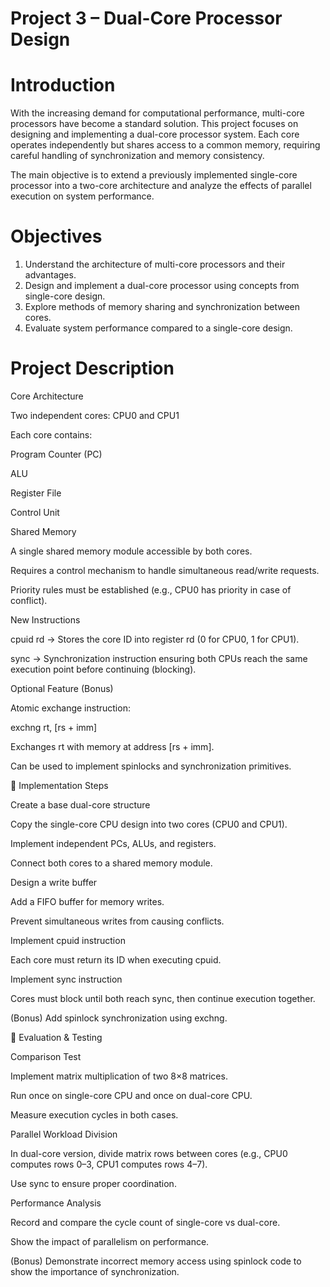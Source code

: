 # Project 3 – Dual-Core Processor Design

# Introduction

With the increasing demand for computational performance, multi-core processors have become a standard solution. This project focuses on designing and implementing a dual-core processor system. Each core operates independently but shares access to a common memory, requiring careful handling of synchronization and memory consistency.

The main objective is to extend a previously implemented single-core processor into a two-core architecture and analyze the effects of parallel execution on system performance.


# Objectives

1. Understand the architecture of multi-core processors and their advantages.
2. Design and implement a dual-core processor using concepts from single-core design.
3. Explore methods of memory sharing and synchronization between cores.
4. Evaluate system performance compared to a single-core design.

# Project Description
Core Architecture

Two independent cores: CPU0 and CPU1

Each core contains:

Program Counter (PC)

ALU

Register File

Control Unit

Shared Memory

A single shared memory module accessible by both cores.

Requires a control mechanism to handle simultaneous read/write requests.

Priority rules must be established (e.g., CPU0 has priority in case of conflict).

New Instructions

cpuid rd → Stores the core ID into register rd (0 for CPU0, 1 for CPU1).

sync → Synchronization instruction ensuring both CPUs reach the same execution point before continuing (blocking).



Optional Feature (Bonus)

Atomic exchange instruction:

exchng rt, [rs + imm]  


Exchanges rt with memory at address [rs + imm].

Can be used to implement spinlocks and synchronization primitives.

📐 Implementation Steps

Create a base dual-core structure

Copy the single-core CPU design into two cores (CPU0 and CPU1).

Implement independent PCs, ALUs, and registers.

Connect both cores to a shared memory module.

Design a write buffer

Add a FIFO buffer for memory writes.

Prevent simultaneous writes from causing conflicts.

Implement cpuid instruction

Each core must return its ID when executing cpuid.

Implement sync instruction

Cores must block until both reach sync, then continue execution together.

(Bonus) Add spinlock synchronization using exchng.

🧪 Evaluation & Testing

Comparison Test

Implement matrix multiplication of two 8×8 matrices.

Run once on single-core CPU and once on dual-core CPU.

Measure execution cycles in both cases.

Parallel Workload Division

In dual-core version, divide matrix rows between cores (e.g., CPU0 computes rows 0–3, CPU1 computes rows 4–7).

Use sync to ensure proper coordination.

Performance Analysis

Record and compare the cycle count of single-core vs dual-core.

Show the impact of parallelism on performance.

(Bonus) Demonstrate incorrect memory access using spinlock code to show the importance of synchronization.
